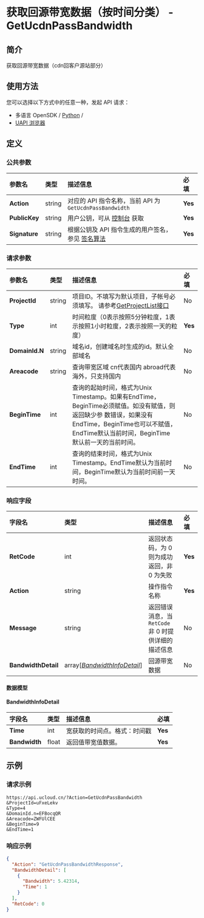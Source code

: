 # 获取回源带宽数据（按时间分类） - GetUcdnPassBandwidth

## 简介

获取回源带宽数据（cdn回客户源站部分）






## 使用方法

您可以选择以下方式中的任意一种，发起 API 请求：
- 多语言 OpenSDK / [Python](https://github.com/ucloud/ucloud-sdk-python3) /
- [UAPI 浏览器](https://console.ucloud.cn/uapi/detail?id=GetUcdnPassBandwidth)


## 定义

### 公共参数

| 参数名 | 类型 | 描述信息 | 必填 |
|:---|:---|:---|:---|
| **Action**     | string  | 对应的 API 指令名称，当前 API 为 `GetUcdnPassBandwidth`                        | **Yes** |
| **PublicKey**  | string  | 用户公钥，可从 [控制台](https://console.ucloud.cn/uapi/apikey) 获取                                             | **Yes** |
| **Signature**  | string  | 根据公钥及 API 指令生成的用户签名，参见 [签名算法](api/summary/signature.md)  | **Yes** |

### 请求参数

| 参数名 | 类型 | 描述信息 | 必填 |
|:---|:---|:---|:---|
| **ProjectId** | string | 项目ID。不填写为默认项目，子帐号必须填写。 请参考[GetProjectList接口](api/summary/get_project_list) |No|
| **Type** | int | 时间粒度（0表示按照5分钟粒度，1表示按照1小时粒度，2表示按照一天的粒度） |**Yes**|
| **DomainId.N** | string | 域名id，创建域名时生成的id。默认全部域名 |No|
| **Areacode** | string | 查询带宽区域 cn代表国内 abroad代表海外，只支持国内 |No|
| **BeginTime** | int | 查询的起始时间，格式为Unix Timestamp。如果有EndTime，BeginTime必须赋值。如没有赋值，则返回缺少参 数错误，如果没有EndTime，BeginTime也可以不赋值，EndTime默认当前时间，BeginTime 默认前一天的当前时间。 |No|
| **EndTime** | int | 查询的结束时间，格式为Unix Timestamp。EndTime默认为当前时间，BeginTime默认为当前时间前一天时间。 |No|

### 响应字段

| 字段名 | 类型 | 描述信息 | 必填 |
|:---|:---|:---|:---|
| **RetCode** | int | 返回状态码，为 0 则为成功返回，非 0 为失败 |**Yes**|
| **Action** | string | 操作指令名称 |**Yes**|
| **Message** | string | 返回错误消息，当 `RetCode` 非 0 时提供详细的描述信息 |No|
| **BandwidthDetail** | array[[*BandwidthInfoDetail*](#BandwidthInfoDetail)] | 回源带宽数据 |No|

#### 数据模型


#### BandwidthInfoDetail

| 字段名 | 类型 | 描述信息 | 必填 |
|:---|:---|:---|:---|
| **Time** | int | 宽获取的时间点。格式：时间戳 |**Yes**|
| **Bandwidth** | float | 返回值带宽值数据。 |**Yes**|

## 示例

### 请求示例
    
```
https://api.ucloud.cn/?Action=GetUcdnPassBandwidth
&ProjectId=uFxeLekv
&Type=4
&DomainId.n=EFBocqQR
&Areacode=ZWFUlCEE
&BeginTime=9
&EndTime=1
```

### 响应示例
    
```json
{
  "Action": "GetUcdnPassBandwidthResponse",
  "BandwidthDetail": [
    {
      "Bandwidth": 5.42314,
      "Time": 1
    }
  ],
  "RetCode": 0
}
```





